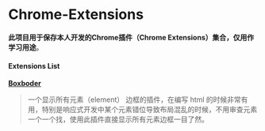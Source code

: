 # Chrome-Extensions



**此项目用于保存本人开发的Chrome插件（Chrome Extensions）集合，仅用作学习用途**。



####

#### Extensions List

**[Boxboder](https://github.com/molvqingtai/BoxBorder)**

>一个显示所有元素（element） 边框的插件，在编写 html 的时候非常有用，特别是响应式开发中某个元素错位导致布局混乱的时候，不用审查元素一个一个找，使用此插件直接显示所有元素边框一目了然。
